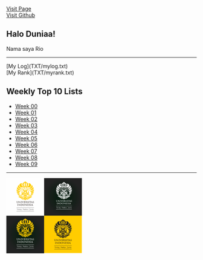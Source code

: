 [Visit Page](https://rioafirando.github.io/os202/)<br>
[Visit Github](https://github.com/rioafirando/os202)

## Halo Duniaa!
<p>Nama saya Rio
<hr>
[My Log](TXT/mylog.txt)<br>
[My Rank](TXT/myrank.txt)

## Weekly Top 10 Lists
* [Week 00](W00/)
* [Week 01](W01/)
* [Week 02](W02/)
* [Week 03](W03/)
* [Week 04](W04/)
* [Week 05](W05/)
* [Week 06](W06/)
* [Week 07](W07/)
* [Week 08](W08/)
* [Week 09](W09/)
<hr>
<img src="logo_ui.jpg" width="200">
